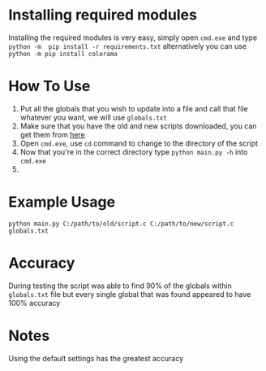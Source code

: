 # Installing required modules
Installing the required modules is very easy, simply open `cmd.exe` and type `python -m  pip install -r requirements.txt` alternatively you can use `python -m pip install colorama`

# How To Use
1. Put all the globals that you wish to update into a file and call that file whatever you want, we will use `globals.txt` 
2. Make sure that you have the old and new scripts downloaded, you can get them from [here](https://github.com/Primexz/GTAV-Decompiled-Scripts)
3. Open `cmd.exe`, use `cd` command to change to the directory of the script
4. Now that you're in the correct directory type `python main.py -h` into `cmd.exe`
5. 
# Example Usage
`python main.py C:/path/to/old/script.c C:/path/to/new/script.c globals.txt`

# Accuracy
During testing the script was able to find 90% of the globals within `globals.txt` file but every single global that was found appeared to have 100% accuracy

# Notes
Using the default settings has the greatest accuracy
